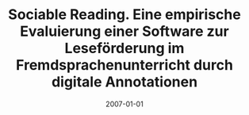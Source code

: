 ---
abstract: ''
authors:
- Gregor Berger
date: '2007-01-01'
featured: false
links:
- name: Publik
  url: https://publik.tuwien.ac.at/showentry.php?ID=141564&lang=1
publication_types:
- '7'
publishDate: '2007-01-01'
title: Sociable Reading. Eine empirische Evaluierung einer Software zur Leseförderung
  im Fremdsprachenunterricht durch digitale Annotationen
url_pdf: ''
---